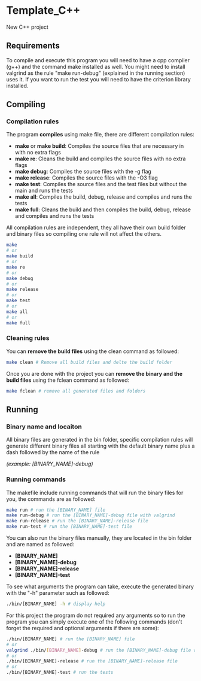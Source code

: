 # Template_C++
New C++ project

## Requirements

To compile and execute this program you will need to have a cpp compiler (g++) and the command make installed as well. You might need to install valgrind as the rule "make run-debug" (explained in the running section) uses it. If you want to run the test you will need to have the criterion library installed.

## Compiling

### Compilation rules
The program **compiles** using make file, there are different compilation rules:
- **make** or **make build**: Compiles the source files that are necessary in with no extra flags
- **make re**: Cleans the build and compiles the source files with no extra flags
- **make debug**: Compiles the source files with the -g flag
- **make release**: Compiles the source files with the -O3 flag
- **make test**: Compiles the source files and the test files but without the main and runs the tests
- **make all**: Compiles the build, debug, release and compiles and runs the tests 
- **make full**: Cleans the build and then compiles the build, debug, release and compiles and runs the tests 

All compilation rules are independent, they all have their own build folder and binary files so compiling one rule will not affect the others.

```bash
make
# or
make build
# or
make re
# or
make debug
# or
make release
# or
make test
# or
make all
# or
make full
```

### Cleaning rules

You can **remove the build files** using the clean command as followed:

```bash
make clean # Remove all build files and delte the build folder
```

Once you are done with the project you can **remove the binary and the build files** using the fclean command as followed:

```bash
make fclean # remove all generated files and folders
```

## Running

### Binary name and locaiton

All binary files are generated in the bin folder, specific compilation rules will generate different binary files all starting with the default binary name plus a dash followed by the name of the rule

*(example: [BINARY_NAME]-debug)*

### Running commands

The makefile include running commands that will run the binary files for you, the commands are as followed:

```bash
make run # run the [BINARY_NAME] file
make run-debug # run the [BINARY_NAME]-debug file with valgrind
make run-release # run the [BINARY_NAME]-release file
make run-test # run the [BINARY_NAME]-test file
```

You can also run the binary files manually, they are located in the bin folder and are named as followed:
- **[BINARY_NAME]**
- **[BINARY_NAME]-debug**
- **[BINARY_NAME]-release**
- **[BINARY_NAME]-test**

To see what arguments the program can take, execute the generated binary with the "-h" parameter such as followed:

```bash
./bin/[BINARY_NAME] -h # display help
```

For this project the program do not required any arguments so to run the program you can simply execute one of the following commands (don't forget the required and optional arguments if there are some):

```bash
./bin/[BINARY_NAME] # run the [BINARY_NAME] file
# or
valgrind ./bin/[BINARY_NAME]-debug # run the [BINARY_NAME]-debug file with valgrind
# or
./bin/[BINARY_NAME]-release # run the [BINARY_NAME]-release file
# or
./bin/[BINARY_NAME]-test # run the tests
```
